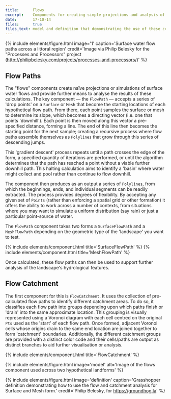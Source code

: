 ```yaml
---
title:      Flows
excerpt:    Components for creating simple projections and analysis of surface water flows.
date:       17-10-14
files:      true
files_text: model and definition that demonstrating the use of these components
---
```


{% include elements/figure.html image='1' caption='Surface water flow paths across a littoral region' credit='Image via Philip Belesky for the "Processes and Processors" project (http://philipbelesky.com/projects/processes-and-processors/)' %}

## Flow Paths

The "flows" components create naïve projections or simulations of surface water flows and provide further means to analyse the results of these calculations. The key component — the `FlowPath` — accepts a series of 'drop points' on a `Surface` or `Mesh` that become the starting locations of each hypothetical flow path. From there, each point samples the surface or mesh to determine its slope, which becomes a directing vector (i.e. one that points 'downhill'). Each point is then moved along this vector a pre-specified distance, forming a line. The end of this line then becomes the starting point for the next sample; creating a recursive process where flow paths assemble themselves as `Polylines` that grow through this series of descending jumps.

This 'gradient descent' process repeats until a path crosses the edge of the form, a specified quantity of iterations are performed, or until the algorithm determines that the path has reached a point without a viable further downhill path. This halting calculation aims to identify a 'basin' where water might collect and pool rather than continue to flow downhill.

The component then produces as an output a series of `Polylines`, from which the beginnings, ends, and individual segments can be readily extracted. The process provides degrees of flexibility. By accepting any given set of `Points` (rather than enforcing a spatial grid or other formation) it offers the ability to work across a number of contexts, from situations where you may want to simulate a uniform distribution (say rain) or just a particular point-source of water.

The `FlowPath` component takes two forms a `SurfaceFlowPath` and a `MeshFlowPath` depending on the geometric type of the 'landscape' you want to test.

{% include elements/component.html title='SurfaceFlowPath' %}
{% include elements/component.html title='MeshFlowPath' %}

Once calculated, these flow paths can then be used to support further analysis of the landscape's hydrological features.

## Flow Catchment

The first component for this is `FlowCatchment`. It uses the collection of pre-calculated flow paths to identify different catchment areas. To do so, it classifies each flow path into groups depending upon which paths finish or 'drain' into the same approximate location. This grouping is visually represented using a Voronoi diagram with each cell centred on the original `Pts` used as the 'start' of each flow path. Once formed, adjacent Voronoi cells whose origins drain to the same end location are joined together to form 'catchment' boundaries. Additionally, the different catchment groups are provided with a distinct color code and their cells/paths are output as distinct branches to aid further visualisation or analysis.

{% include elements/component.html title='FlowCatchment' %}

{% include elements/figure.html image='model' alt='Image of the flows component used across two hypothetical landforms' %}

{% include elements/figure.html image='definition' caption='Grasshopper definition demonstrating how to use the flow and catchment analysis for Surface and Mesh form.' credit='Philip Belesky, for https://groundhog.la' %}
